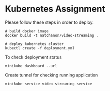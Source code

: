 # Kubernetes Assignment

Please follow these steps in order to deploy.

```shell
# build docker image
docker build -t natchanon/video-streaming .

# deploy kubernetes cluster
kubectl create -f deployment.yml
```

To check deployment status
```
minikube dashboard --url
```

Create tunnel for checking running application
```
minikube service video-streaming-service
```